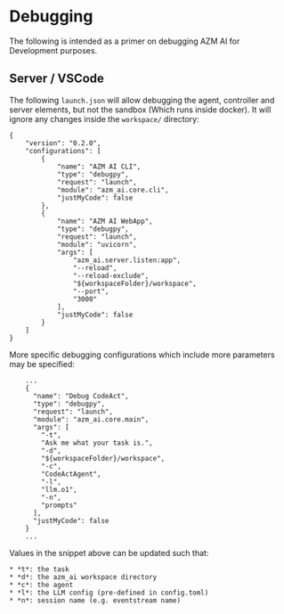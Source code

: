 # Debugging

The following is intended as a primer on debugging AZM AI for Development purposes.

## Server / VSCode

The following `launch.json` will allow debugging the agent, controller and server elements, but not the sandbox (Which runs inside docker). It will ignore any changes inside the `workspace/` directory:

```
{
    "version": "0.2.0",
    "configurations": [
        {
            "name": "AZM AI CLI",
            "type": "debugpy",
            "request": "launch",
            "module": "azm_ai.core.cli",
            "justMyCode": false
        },
        {
            "name": "AZM AI WebApp",
            "type": "debugpy",
            "request": "launch",
            "module": "uvicorn",
            "args": [
                "azm_ai.server.listen:app",
                "--reload",
                "--reload-exclude",
                "${workspaceFolder}/workspace",
                "--port",
                "3000"
            ],
            "justMyCode": false
        }
    ]
}
```

More specific debugging configurations which include more parameters may be specified:

```
    ...
    {
      "name": "Debug CodeAct",
      "type": "debugpy",
      "request": "launch",
      "module": "azm_ai.core.main",
      "args": [
        "-t",
        "Ask me what your task is.",
        "-d",
        "${workspaceFolder}/workspace",
        "-c",
        "CodeActAgent",
        "-l",
        "llm.o1",
        "-n",
        "prompts"
      ],
      "justMyCode": false
    }
    ...
```

Values in the snippet above can be updated such that:

    * *t*: the task
    * *d*: the azm_ai workspace directory
    * *c*: the agent
    * *l*: the LLM config (pre-defined in config.toml)
    * *n*: session name (e.g. eventstream name)
